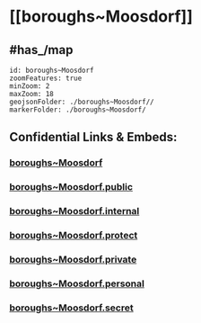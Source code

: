 # [[boroughs~Moosdorf]] 


## #has_/map  



```leaflet
id: boroughs~Moosdorf
zoomFeatures: true 
minZoom: 2 
maxZoom: 18
geojsonFolder: ./boroughs~Moosdorf//
markerFolder: ./boroughs~Moosdorf/
```


## Confidential Links & Embeds: 

### [boroughs~Moosdorf](/_Standards/Earth/Continent/Europe/Europe~Central/Austria/Austrias_States/Oberösterreich/counties~OÖ/Braunau~Inn/cities~Braunau~Inn/Moosdorf/boroughs~Moosdorf.md) 

### [boroughs~Moosdorf.public](/_public/Earth/Continent/Europe/Europe~Central/Austria/Austrias_States/Oberösterreich/counties~OÖ/Braunau~Inn/cities~Braunau~Inn/Moosdorf/boroughs~Moosdorf.public.md) 

### [boroughs~Moosdorf.internal](/_internal/Earth/Continent/Europe/Europe~Central/Austria/Austrias_States/Oberösterreich/counties~OÖ/Braunau~Inn/cities~Braunau~Inn/Moosdorf/boroughs~Moosdorf.internal.md) 

### [boroughs~Moosdorf.protect](/_protect/Earth/Continent/Europe/Europe~Central/Austria/Austrias_States/Oberösterreich/counties~OÖ/Braunau~Inn/cities~Braunau~Inn/Moosdorf/boroughs~Moosdorf.protect.md) 

### [boroughs~Moosdorf.private](/_private/Earth/Continent/Europe/Europe~Central/Austria/Austrias_States/Oberösterreich/counties~OÖ/Braunau~Inn/cities~Braunau~Inn/Moosdorf/boroughs~Moosdorf.private.md) 

### [boroughs~Moosdorf.personal](/_personal/Earth/Continent/Europe/Europe~Central/Austria/Austrias_States/Oberösterreich/counties~OÖ/Braunau~Inn/cities~Braunau~Inn/Moosdorf/boroughs~Moosdorf.personal.md) 

### [boroughs~Moosdorf.secret](/_secret/Earth/Continent/Europe/Europe~Central/Austria/Austrias_States/Oberösterreich/counties~OÖ/Braunau~Inn/cities~Braunau~Inn/Moosdorf/boroughs~Moosdorf.secret.md)

